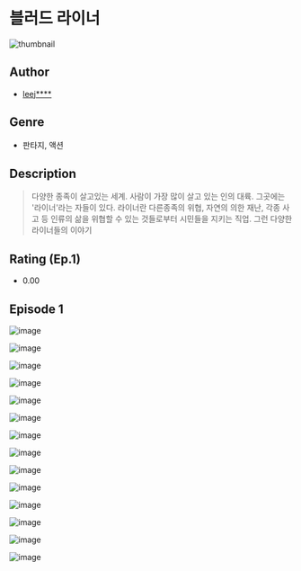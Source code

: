 # 블러드 라이너
![thumbnail](https://image-comic.pstatic.net/user_contents_data/challenge_comic/2023/05/23/315820/upload_3473177137223131954_480x623.jpeg)

## Author
- [leej****](https://comic.naver.com/artistTitle?id=315820)

## Genre
- 판타지, 액션

## Description
> 다양한 종족이 살고있는 세계. 사람이 가장 많이 살고 있는 인의 대륙. 그곳에는 '라이너'라는 자들이 있다. 라이너란 다른종족의 위협, 자연의 의한 재난, 각종 사고 등 인류의 삶을 위협할 수 있는 것들로부터 시민들을 지키는 직업. 그런 다양한 라이너들의 이야기


## Rating (Ep.1)
- 0.00

## Episode 1
![image](https://image-comic.pstatic.net/user_contents_data/challenge_comic/2023/05/23/315820/upload_3689071936171948086.jpeg)

![image](https://image-comic.pstatic.net/user_contents_data/challenge_comic/2023/05/23/315820/upload_7377799113668244280.jpeg)

![image](https://image-comic.pstatic.net/user_contents_data/challenge_comic/2023/05/23/315820/upload_3702634230923355696.jpeg)

![image](https://image-comic.pstatic.net/user_contents_data/challenge_comic/2023/05/23/315820/upload_3832905442387832934.jpeg)

![image](https://image-comic.pstatic.net/user_contents_data/challenge_comic/2023/05/23/315820/upload_3703193883161223780.jpeg)

![image](https://image-comic.pstatic.net/user_contents_data/challenge_comic/2023/05/23/315820/upload_7148727977037423415.jpeg)

![image](https://image-comic.pstatic.net/user_contents_data/challenge_comic/2023/05/23/315820/upload_7077467705831547189.jpeg)

![image](https://image-comic.pstatic.net/user_contents_data/challenge_comic/2023/05/23/315820/upload_7221634582983226416.jpeg)

![image](https://image-comic.pstatic.net/user_contents_data/challenge_comic/2023/05/23/315820/upload_7076674957243278904.jpeg)

![image](https://image-comic.pstatic.net/user_contents_data/challenge_comic/2023/05/23/315820/upload_3919931814234448738.jpeg)

![image](https://image-comic.pstatic.net/user_contents_data/challenge_comic/2023/05/23/315820/upload_3833186024028714081.jpeg)

![image](https://image-comic.pstatic.net/user_contents_data/challenge_comic/2023/05/23/315820/upload_7003714664024846433.jpeg)

![image](https://image-comic.pstatic.net/user_contents_data/challenge_comic/2023/05/23/315820/upload_7148448688987202617.jpeg)

![image](https://image-comic.pstatic.net/user_contents_data/challenge_comic/2023/05/23/315820/upload_3978702918335869795.jpeg)
